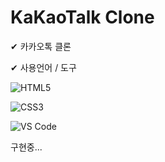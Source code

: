 # KaKaoTalk Clone

✔ 카카오톡 클론

✔ 사용언어 / 도구

![HTML5](https://img.shields.io/badge/-HTML5-%23E44D27?style=flat-square&logo=html5&logoColor=ffffff)

![CSS3](https://img.shields.io/badge/-CSS3-%231572B6?style=flat-square&logo=css3)

![VS Code](http://img.shields.io/badge/-VS%20Code-007ACC?style=flat-square&logo=visual-studio-code)

구현중...
